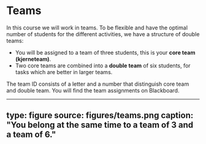 # Teams


In this course we will work in teams. To be flexible and have the optimal number of students for the different activities, we have a structure of double teams:

* You will be assigned to a team of three students, this is your **core team** __(kjerneteam)__.
* Two core teams are combined into a **double team** of six students, for tasks which are better in larger teams.

The team ID consists of a letter and a number that distinguish core team and double team. You will find the team assignments on Blackboard.

---
type: figure
source: figures/teams.png
caption: "You belong at the same time to a team of 3 and a team of 6."
---